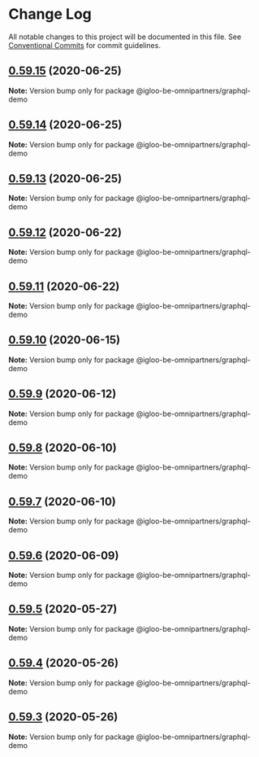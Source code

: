 # Change Log

All notable changes to this project will be documented in this file.
See [Conventional Commits](https://conventionalcommits.org) for commit guidelines.

## [0.59.15](https://github.com/iGLOO-be/node-omnipartners/compare/@igloo-be-omnipartners/graphql-demo@0.59.14...@igloo-be-omnipartners/graphql-demo@0.59.15) (2020-06-25)

**Note:** Version bump only for package @igloo-be-omnipartners/graphql-demo





## [0.59.14](https://github.com/iGLOO-be/node-omnipartners/compare/@igloo-be-omnipartners/graphql-demo@0.59.13...@igloo-be-omnipartners/graphql-demo@0.59.14) (2020-06-25)

**Note:** Version bump only for package @igloo-be-omnipartners/graphql-demo





## [0.59.13](https://github.com/iGLOO-be/node-omnipartners/compare/@igloo-be-omnipartners/graphql-demo@0.59.12...@igloo-be-omnipartners/graphql-demo@0.59.13) (2020-06-25)

**Note:** Version bump only for package @igloo-be-omnipartners/graphql-demo





## [0.59.12](https://github.com/iGLOO-be/node-omnipartners/compare/@igloo-be-omnipartners/graphql-demo@0.59.11...@igloo-be-omnipartners/graphql-demo@0.59.12) (2020-06-22)

**Note:** Version bump only for package @igloo-be-omnipartners/graphql-demo





## [0.59.11](https://github.com/iGLOO-be/node-omnipartners/compare/@igloo-be-omnipartners/graphql-demo@0.59.10...@igloo-be-omnipartners/graphql-demo@0.59.11) (2020-06-22)

**Note:** Version bump only for package @igloo-be-omnipartners/graphql-demo





## [0.59.10](https://github.com/iGLOO-be/node-omnipartners/compare/@igloo-be-omnipartners/graphql-demo@0.59.9...@igloo-be-omnipartners/graphql-demo@0.59.10) (2020-06-15)

**Note:** Version bump only for package @igloo-be-omnipartners/graphql-demo





## [0.59.9](https://github.com/iGLOO-be/node-omnipartners/compare/@igloo-be-omnipartners/graphql-demo@0.59.8...@igloo-be-omnipartners/graphql-demo@0.59.9) (2020-06-12)

**Note:** Version bump only for package @igloo-be-omnipartners/graphql-demo





## [0.59.8](https://github.com/iGLOO-be/node-omnipartners/compare/@igloo-be-omnipartners/graphql-demo@0.59.7...@igloo-be-omnipartners/graphql-demo@0.59.8) (2020-06-10)

**Note:** Version bump only for package @igloo-be-omnipartners/graphql-demo





## [0.59.7](https://github.com/iGLOO-be/node-omnipartners/compare/@igloo-be-omnipartners/graphql-demo@0.59.6...@igloo-be-omnipartners/graphql-demo@0.59.7) (2020-06-10)

**Note:** Version bump only for package @igloo-be-omnipartners/graphql-demo





## [0.59.6](https://github.com/iGLOO-be/node-omnipartners/compare/@igloo-be-omnipartners/graphql-demo@0.59.5...@igloo-be-omnipartners/graphql-demo@0.59.6) (2020-06-09)

**Note:** Version bump only for package @igloo-be-omnipartners/graphql-demo





## [0.59.5](https://github.com/iGLOO-be/node-omnipartners/compare/@igloo-be-omnipartners/graphql-demo@0.59.4...@igloo-be-omnipartners/graphql-demo@0.59.5) (2020-05-27)

**Note:** Version bump only for package @igloo-be-omnipartners/graphql-demo





## [0.59.4](https://github.com/iGLOO-be/node-omnipartners/compare/@igloo-be-omnipartners/graphql-demo@0.59.3...@igloo-be-omnipartners/graphql-demo@0.59.4) (2020-05-26)

**Note:** Version bump only for package @igloo-be-omnipartners/graphql-demo





## [0.59.3](https://github.com/iGLOO-be/node-omnipartners/compare/@igloo-be-omnipartners/graphql-demo@0.59.2...@igloo-be-omnipartners/graphql-demo@0.59.3) (2020-05-26)

**Note:** Version bump only for package @igloo-be-omnipartners/graphql-demo
